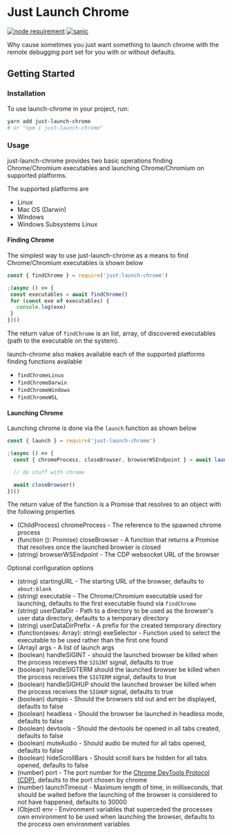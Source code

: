 Just Launch Chrome
=======================
[![node requirement](https://img.shields.io/badge/node-%3E%3D%208.6.0-brightgreen.svg?style=flat-square)](https://nodejs.org)
[![sanic](https://img.shields.io/badge/speed-blazing%20%F0%9F%94%A5-brightgreen.svg?style=flat-square)](https://twitter.com/acdlite/status/974390255393505280)

Why cause sometimes you just want something to launch chrome with the remote debugging port set for you with or without defaults.

## Getting Started

### Installation

To use launch-chrome in your project, run:

```bash
yarn add just-launch-chrome
# or "npm i just-launch-chrome"
```

### Usage

just-launch-chrome provides two basic operations finding Chrome/Chromium executables and launching Chrome/Chromium on supported platforms.

The supported platforms are
 - Linux
 - Mac OS (Darwin)
 - Windows
 - Windows Subsystems Linux


#### Finding Chrome


 The simplest way to use just-launch-chrome as a means to find Chrome/Chromium executables is shown below

 ```js
const { findChrome } = require('just-launch-chrome')

;(async () => {
  const executables = await findChrome()
  for (const exe of executables) {
    console.log(exe)
  }
})()
 ```

 The return value of `findChrome` is an list, array, of discovered executables (path to the executable on the system).

launch-chrome also makes available each of the supported platforms finding functions available
 - `findChromeLinux`
 - `findChromeDarwin`
 - `findChromeWindows`
 - `findChromeWSL`

#### Launching Chrome

Launching chrome is done via the `launch` function as shown below

```js
const { launch } = require('just-launch-chrome')

;(async () => {
  const { chromeProcess, closeBrowser, browserWSEndpoint } = await launch()

  // do stuff with chrome

  await closeBrowser()
})()
```

The return value of the function is a Promise that resolves to an object with the following properties
 - (ChildProcess) chromeProcess - The reference to the spawned chrome process 
 - (function (): Promise<void>) closeBrowser - A function that returns a Promise that resolves once the launched browser is closed
 - (string) browserWSEndpoint -  The CDP websocket URL of the browser 

Optional configuration options 
 - (string) startingURL - The starting URL of the browser, defaults to `about:blank`
 - (string) executable - The Chrome/Chromium executable used for launching, defaults to the first executable found via `findChrome` 
 - (string) userDataDir - Path to a directory to be used as the browser's user data directory, defaults to a temporary directory 
 - (string) userDataDirPrefix - A prefix for the created temporary directory
 - (function(exes: Array<string>): string) exeSelector - Function used to select the executable to be used rather than the first one found
 - (Array<string>) args - A list of launch args 
 - (boolean) handleSIGINT - should the launched browser be killed when the process receives the `SIGINT` signal, defaults to true
 - (boolean) handleSIGTERM should the launched browser be killed when the process receives the `SIGTERM` signal, defaults to true
 - (boolean) handleSIGHUP should the launched browser be killed when the process receives the `SIGHUP` signal, defaults to true
 - (boolean) dumpio - Should the browsers std out and err be displayed, defaults to false
 - (boolean) headless - Should the browser be launched in headless mode, defaults to false
 - (boolean) devtools - Should the devtools be opened in all tabs created, defaults to false
 - (boolean) muteAudio - Should audio be muted for all tabs opened, defaults to false
 - (boolean) hideScrollBars - Should scroll bars be hidden for all tabs opened, defaults to false
 - (number) port - The port number for the [Chrome DevTools Protocol (CDP)](https://chromedevtools.github.io/devtools-protocol/), defaults to the port chosen by chrome  
 - (number) launchTimeout - Maximum length of time, in milliseconds, that should be waited before the launching of the browser is considered to not have happened, defaults to 30000 
 - (Object) env - Environment variables that superceded the processes own environment to be used when launching the browser, defaults to the process own environment variables 
  